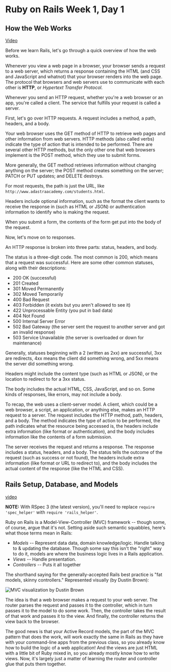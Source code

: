 # Ruby on Rails Week 1, Day 1

## How the Web Works

[Video](http://player.vimeo.com/video/90358671)

Before we learn Rails, let's go through a quick overview of how the web works.

Whenever you view a web page in a browser, your browser sends a request to a web
server, which returns a response containing the HTML (and CSS and JavaScript and
whatnot) that your browser renders into the web page. The protocol that
browsers and web servers use to communicate with each other is **HTTP**, or
_Hypertext Transfer Protocol._

Whenever you send an HTTP request, whether you're a web browser or an app,
you're called a client. The service that fulfills your request is called a
server.

First, let's go over HTTP requests. A request includes a method, a path,
headers, and a body.

Your web browser uses the GET method of HTTP to retrieve web pages and other
information from web servers. HTTP methods (also called verbs) indicate the
type of action that is intended to be performed. There are several other HTTP
methods, but the only other one that web browsers implement is the POST method,
which they use to submit forms.

More generally, the GET method retrieves information without changing anything
on the server; the POST method creates something on the server; PATCH or PUT
updates; and DELETE destroys.

For most requests, the path is just the URL, like
`http://www.adastraacademy.com/students.html`.

Headers include optional information, such as the format the client wants to
receive the response in (such as HTML or JSON) or authentication information to
identify who is making the request.

When you submit a form, the contents of the form get put into the body of the
request.

Now, let's move on to responses.

An HTTP response is broken into three parts: status, headers, and body.

The status is a three-digit code. The most common is 200, which means that a
request was successful. Here are some other common statuses, along with their
descriptions:

* 200 OK (successful)
* 201 Created
* 301 Moved Permanently
* 302 Moved Temporarily
* 400 Bad Request
* 403 Forbidden (it exists but you aren't allowed to see it)
* 422 Unprocessable Entity (you put in bad data)
* 404 Not Found
* 500 Internal Server Error
* 502 Bad Gateway (the server sent the request to another server and got an
  invalid response)
* 503 Service Unavailable (the server is overloaded or down for maintenance)

Generally, statuses beginning with a 2 (written as 2xx) are successful, 3xx
are redirects, 4xx means the client did something wrong, and 5xx means the
server did something wrong.

Headers might include the content type (such as HTML or JSON), or the location
to redirect to for a 3xx status.

The body includes the actual HTML, CSS, JavaScript, and so on. Some kinds of
responses, like errors, may not include a body.

To recap, the web uses a client-server model. A client, which could be a web
browser, a script, an application, or anything else, makes an HTTP request to a
server. The request includes the HTTP method, path, headers, and a body. The
method indicates the type of action to be performed, the path indicates what
the resource being accessed is, the headers include extra information (like
format or authentication), and the body includes information like the contents
of a form submission.

The server receives the request and returns a response. The response includes a
status, headers, and a body. The status tells the outcome of the request (such
as success or not found), the headers include extra information (like format or
URL to redirect to), and the body includes the actual content of the response
(like the HTML and CSS).

## Rails Setup, Database, and Models

[video](http://player.vimeo.com/video/90377820)

**NOTE:** With RSpec 3 (the latest version), you'll need to replace
`require 'spec_helper'` with `require 'rails_helper'`.

Ruby on Rails is a Model-View-Controller (MVC) framework -- though some, of
course, argue that it's not. Setting aside such semantic squabbles, here's what
those terms mean in Rails:

* _Models_ -- Represent data data, domain knowledge/logic. Handle talking to &
  updating the database. Though some say this isn't the "right" way to do it,
  models are where the business logic lives in a Rails application.
* _Views_ -- Handle presentation.
* _Controllers_ -- Puts it all together

The shorthand saying for the generally-accepted Rails best practice is "fat
models, skinny controllers." Represented visually (by Dustin Brown):

![MVC visualization by Dustin Brown](http://images.learnhowtoprogram.com/mvc.jpg)

The idea is that a web browser makes a request to your web server. The router
parses the request and passes it to the controller, which in turn passes it to
the model to do some work. Then, the controller takes the result of that work
and passes it to the view. And finally, the controller returns the view back to
the browser.

The good news is that your Active Record models, the part of the MVC pattern
that does the work, will work exactly the same in Rails as they have with your
command-line apps from the previous class, so you already know how to build the
logic of a web application! And the views are just HTML with a little bit of
Ruby mixed in, so you already mostly know how to write views. Now, it's largely
just a matter of learning the router and controller glue that puts them
together.
